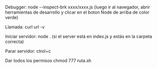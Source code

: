 Debugger:
node --inspect-brk xxxx/xxxx.js (luego ir al navegador, abrir herramientas de desarrollo y clicar en el boton Node de arriba de color verde)

Llamada:
curl url -v <!-- -v para que te muestra la verborrea -->

Iniciar servidor:
node . (si el server está en index.js y estás en la carpeta correcta)

Parar servidor: ctrol+c

Dar todos los permisos
chmod 777 ruta.sh
